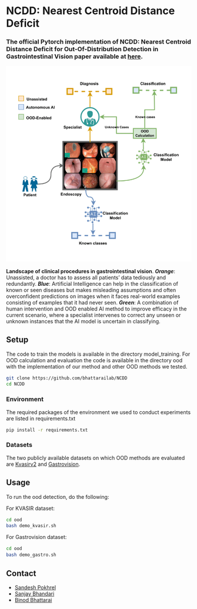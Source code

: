 # NCDD: Nearest Centroid Distance Deficit
### The official Pytorch implementation of NCDD: Nearest Centroid Distance Deficit for Out-Of-Distribution Detection in Gastrointestinal Vision paper available at [here](https://arxiv.org/abs/2412.01590).

![Clinical Overview](https://github.com/bhattarailab/NCDD/blob/main/intro.png)

**Landscape of clinical procedures in gastrointestinal vision**. **_Orange_**: Unassisted, a doctor has to assess all patients’ data tediously and redundantly. **_Blue_**: Artificial Intelligence can help in the classification of known or seen diseases but makes misleading assumptions and often overconfident predictions on images when it faces real-world examples consisting of examples that it had never seen. **_Green_**: A combination of human intervention and OOD enabled AI method to improve efficacy in the current scenario, where a specialist intervenes to correct any unseen or unknown instances that the AI model is uncertain in classifying.


## Setup
The code to train the models is available in the directory model_training. For OOD calculation and evaluation the code is available in the directory ood with the implementation of our method and other OOD methods we tested.

```bash
git clone https://github.com/bhattarailab/NCDD
cd NCDD
```

### Environment
The required packages of the environment we used to conduct experiments are listed in requirements.txt
```bash
pip install -r requirements.txt
```

### Datasets
The two publicly available datasets on which OOD methods are evaluated are [Kvasirv2](https://datasets.simula.no/kvasir/) and [Gastrovision](https://github.com/DebeshJha/GastroVision).


## Usage
To run the ood detection, do the following:

For KVASIR dataset:
```bash
cd ood
bash demo_kvasir.sh
```
For Gastrovision dataset:
```bash
cd ood
bash demo_gastro.sh
```
## Contact
- [Sandesh Pokhrel](mailto:sandesh.pokhrel@naamii.org.np)
- [Sanjay Bhandari](mailto:sanjay.bhandari@naamii.org.np)
- [Binod Bhattarai](mailto:binod.bhattarai@abdn.ac.uk)
